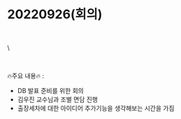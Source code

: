 # 20220926(회의)

<br>

\

<br>


🔥주요 내용🔥 : <br>
* DB 발표 준비를 위한 회의  <br>
* 김우진 교수님과 조별 면담 진행<br>
* 출장세차에 대한 아이디어 추가기능을 생각해보는 시간을 가짐<br>